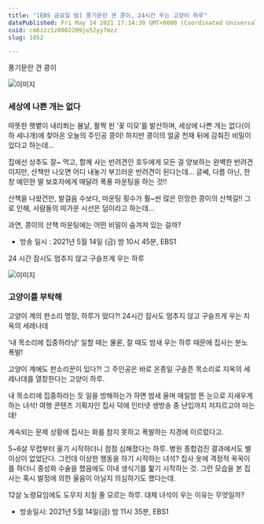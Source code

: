 ```yaml
---
title: "[EBS 금요일 밤] 풍기문란 견 콩이, 24시간 우는 고양이 하루"
datePublished: Fri May 14 2021 17:14:39 GMT+0000 (Coordinated Universal Time)
cuid: cm6zzz1z0002209jo52yy7mzz
slug: 1852

---
```



풍기문란 견 콩이

![이미지](https://cdn.hashnode.com/res/hashnode/image/upload/v1739249038615/f70c287c-0388-4f18-84c6-d272c5073fdf.jpeg)

### 세상에 나쁜 개는 없다

따뜻한 햇볕이 내리쬐는 봄날, 활짝 핀 ‘꽃 미모’를 발산하며, 세상에 나쁜 개는 없다(이하 세나개)에 찾아온 오늘의 주인공 콩이! 하지만 콩이의 얼굴 천재 뒤에 감춰진 비밀이 있다고 하는데...

집에선 상추도 잘~ 먹고, 함께 사는 반려견인 호두에게 모든 걸 양보하는 완벽한 반려견이지만, 산책만 나오면 어디 내놓기 부끄러운 반려견이 된다는데... 글쎄, 다름 아닌, 한창 예민한 딸 보호자에게 매달려 폭풍 마운팅을 하는 것!!

산책을 나왔건만, 발걸음 수보다, 마운팅 횟수가 훨~씬 많은 민망한 콩이의 산책길!! 그로 인해, 사람들의 따가운 시선은 덤이라고 하는데...

과연, 콩이의 산책 마운팅에는 어떤 비밀이 숨겨져 있는 걸까?

* 방송 일시 : 2021년 5월 14일 (금) 밤 10시 45분, EBS1

24 시간 잠시도 멈추지 않고 구슬프게 우는 하루

![이미지](https://cdn.hashnode.com/res/hashnode/image/upload/v1739249040919/022d0192-bfc9-41ff-921b-20a9855b88dd.jpeg)

### 고양이를 부탁해

고양이 계의 판소리 명장, 하루가 떴다?! 24시간 잠시도 멈추지 않고 구슬프게 우는 지옥의 세레나데

‘내 목소리에 집중하라냥’ 일할 때는 물론, 잘 때도 밤새 우는 하루 때문에 집사는 분노 폭발!

고양이 계에도 판소리꾼이 있다?! 그 주인공은 바로 온종일 구슬픈 목소리로 지옥의 세레나데를 열창한다는 고양이 하루.

내 목소리에 집중하라는 듯 일을 방해하는가 하면 밤새 울며 매일밤 뜬 눈으로 지새우게 하는 녀석! 여행 콘텐츠 기획자인 집사 덕에 인터넷 생방송 중 난입까지 저지르고야 마는데!

계속되는 문제 상황에 집사는 화를 참지 못하고 폭발하는 지경에 이르렀다고.

5~6살 무렵부터 울기 시작하더니 점점 심해졌다는 하루. 병원 종합검진 결과에서도 별 이상이 없었단다. 그런데 이상한 행동을 하기 시작하는 녀석? 집사 옷에 격정적 꾹꾹이를 하더니 중성화 수술을 했음에도 이내 생식기를 핥기 시작하는 것. 그런 모습을 본 집사는 혹시 발정에 의한 울음이 아닐지 의심하기도 했다는데.

12살 노령묘임에도 도무지 지칠 줄 모르는 하루. 대체 녀석이 우는 이유는 무엇일까?

* 방송일시: 2021년 5월 14일(금) 밤 11시 35분, EBS1